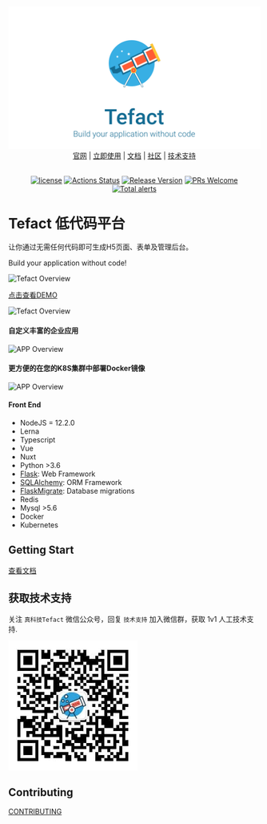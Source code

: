 <div align="center">
  <img src="./admin/src/assets/images/logo-banner.png">
</div>
<div align="center">
  <a href="https://tefact.com">官网</a> | 
  <a href="http://saas.tefact.com">立即使用</a> | 
  <a href="https://tefact.com/docs">文档</a> | 
  <a href="https://tefact.com/docs/join-us">社区</a> | 
  <a href="https://tefact.com/docs/join-us">技术支持</a>
</div>

<br />

<div align="center">

  [![license](https://img.shields.io/badge/license-MIT-brightgreen.svg?style=flat)](https://github.com/Tefact/tefact-saas)
  [![Actions Status](https://github.com/tefact/tefact-saas/workflows/deploy/badge.svg)](https://github.com/tefact/tefact-saas/actions)
  [![Release Version](https://img.shields.io/badge/release-0.0.1-green.svg)](https://github.com/Tefact/tefact-saas/releases)
  [![PRs Welcome](https://img.shields.io/badge/PRs-welcome-brightgreen.svg)](https://github.com/Tefact/tefact-saas/pulls)
  [![Total alerts](https://img.shields.io/lgtm/alerts/g/Tefact/tefact-saas.svg?logo=lgtm&logoWidth=18)](https://lgtm.com/projects/g/Tefact/tefact-saas/alerts/)

</div>

# Tefact 低代码平台


让你通过无需任何代码即可生成H5页面、表单及管理后台。

Build your application without code!

![Tefact Overview](./docs/images/editor.png)

[点击查看DEMO](http://saas.tefact.com)

![Tefact Overview](./docs/images/home-page.png)

#### 自定义丰富的企业应用

![APP Overview](./docs/images/app.png)

#### 更方便的在您的K8S集群中部署Docker镜像

![APP Overview](./docs/images/k8s.png)

#### Front End

- NodeJS = 12.2.0
- Lerna
- Typescript
- Vue
- Nuxt
- Python >3.6
- [Flask](https://www.palletsprojects.com/p/flask/): Web Framework
- [SQLAlchemy](https://github.com/pallets/flask-sqlalchemy): ORM Framework
- [FlaskMigrate](https://github.com/miguelgrinberg/Flask-Migrate): Database migrations
- Redis
- Mysql >5.6
- Docker
- Kubernetes

## Getting Start

[查看文档](https://tefact.com/docs/getting-start)

## 获取技术支持

关注 `真科技Tefact` 微信公众号，回复 `技术支持` 加入微信群，获取 1v1 人工技术支持.

![qrcode](./docs/images/qrcode.jpg)

## Contributing

[CONTRIBUTING](./CONTRIBUTING.md)
